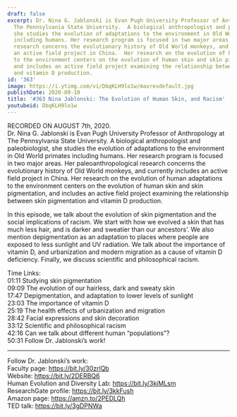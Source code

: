 ```yaml
---
draft: false
excerpt: Dr. Nina G. Jablonski is Evan Pugh University Professor of Anthropology at
  The Pennsylvania State University.  A biological anthropologist and paleobiologist,
  she studies the evolution of adaptations to the environment in Old World primates
  including humans. Her research program is focused in two major areas.  Her paleoanthropological
  research concerns the evolutionary history of Old World monkeys, and currently includes
  an active field project in China.  Her research on the evolution of human adaptations
  to the environment centers on the evolution of human skin and skin pigmentation,
  and includes an active field project examining the relationship between skin pigmentation
  and vitamin D production.
id: '363'
image: https://i.ytimg.com/vi/DbqKLH9lo1w/maxresdefault.jpg
publishDate: 2020-09-10
title: '#363 Nina Jablonski: The Evolution of Human Skin, and Racism'
youtubeid: DbqKLH9lo1w
---
```

<div class="timelinks">

RECORDED ON AUGUST 7th, 2020.  
Dr. Nina G. Jablonski is Evan Pugh University Professor of Anthropology at The Pennsylvania State University.  A biological anthropologist and paleobiologist, she studies the evolution of adaptations to the environment in Old World primates including humans. Her research program is focused in two major areas.  Her paleoanthropological research concerns the evolutionary history of Old World monkeys, and currently includes an active field project in China.  Her research on the evolution of human adaptations to the environment centers on the evolution of human skin and skin pigmentation, and includes an active field project examining the relationship between skin pigmentation and vitamin D production.

In this episode, we talk about the evolution of skin pigmentation and the social implications of racism. We start with how we evolved a skin that has much less hair, and is darker and sweatier than our ancestors’. We also mention depigmentation as an adaptation to places where people are exposed to less sunlight and UV radiation. We talk about the importance of vitamin D, and urbanization and modern migration as a cause of vitamin D deficiency. Finally, we discuss scientific and philosophical racism.

Time Links:  
<time>01:11</time> Studying skin pigmentation  
<time>09:09</time> The evolution of our hairless, dark and sweaty skin  
<time>17:47</time> Depigmentation, and adaptation to lower levels of sunlight  
<time>23:03</time> The importance of vitamin D  
<time>25:19</time> The health effects of urbanization and migration  
<time>28:42</time> Facial expressions and skin decoration  
<time>33:12</time> Scientific and philosophical racism  
<time>42:16</time> Can we talk about different human “populations”?  
<time>50:31</time> Follow Dr. Jablonski’s work!

---

Follow Dr. Jablonski’s work:  
Faculty page: https://bit.ly/30zrlQb  
Website: https://bit.ly/2DERBQ6  
Human Evolution and Diversity Lab: https://bit.ly/3kjMLsm  
ResearchGate profile: https://bit.ly/3kkFush  
Amazon page: https://amzn.to/2PEDLQh  
TED talk: https://bit.ly/3gDPNWa
</div>

